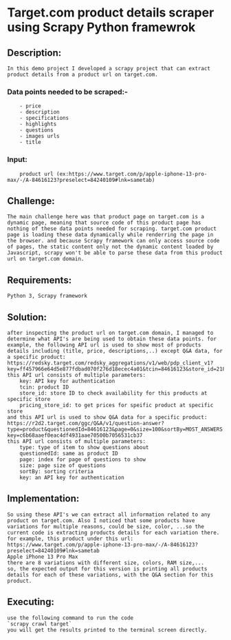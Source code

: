 # Target.com product details scraper using Scrapy Python framewrok

## Description:
    In this demo project I developed a scrapy project that can extract product details from a product url on target.com.
###    Data points needed to be scraped:-
        - price
        - description
        - specifications
        - highlights
        - questions
        - images urls
        - title
###    Input:
        product url (ex:https://www.target.com/p/apple-iphone-13-pro-max/-/A-84616123?preselect=84240109#lnk=sametab)
    
## Challenge:
    The main challenge here was that product page on target.com is a dynamic page, meaning that source code of this product page has nothing of these data points needed for scraping. target.com product page is loading these data dynamically while renderring the page in the browser. and because Scrapy framework can only access source code of pages, the static content only not the dynamic content loaded by Javascript, scrapy won't be able to parse these data from this product url on target.com domain.

## Requirements:
    Python 3, Scrapy framework

## Solution:
    after inspecting the product url on target.com domain, I managed to determine what API's are being used to obtain these data points. for example, the following API url is used to show most of products details including (title, price, descriptions,..) except Q&A data, for a specific product:
    https://redsky.target.com/redsky_aggregations/v1/web/pdp_client_v1?key=ff457966e64d5e877fdbad070f276d18ecec4a01&tcin=84616123&store_id=2184&pricing_store_id=2184
    this API url consists of multiple parameters:
        key: API key for authentication
        tcin: product ID
        store_id: store ID to check availability for this products at specific store
        pricing_store_id: to get prices for speific product at specific store
    and this API url is used to show Q&A data for a specific product:
    https://r2d2.target.com/ggc/Q&A/v1/question-answer?type=product&questionedId=84616123&page=0&size=100&sortBy=MOST_ANSWERS key=c6b68aaef0eac4df4931aae70500b7056531cb37
    this API url consists of multiple parameters:
        type: type of item to show questions about
        questionedId: same as product ID
        page: index for page of questions to show
        size: page size of questions
        sortBy: sorting criteria
        key: an API key for authentication

## Implementation:
    So using these API's we can extract all information related to any product on target.com. Also I noticed that some products have variations for multiple reasons, could be size, color, ...so the current code is extracting products details for each variation there.
    for example, this product under this url:
    https://www.target.com/p/apple-iphone-13-pro-max/-/A-84616123?preselect=84240109#lnk=sametab
    Apple iPhone 13 Pro Max
    there are 8 variations with different size, colors, RAM size,...
    so, the expected output for this version is printing all products details for each of these variations, with the Q&A section for this product.

## Executing:
    use the following command to run the code 
    `scrapy crawl target`
    you will get the results printed to the terminal screen directly.